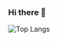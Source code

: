 ### Hi there 👋

<!--
[Stats](https://github-readme-stats.vercel.app/api?username=lockejan&show_icons=true&hide_border=true&count_private=true&include_all_commits=true)
-->
![Top Langs](https://github-readme-stats.vercel.app/api/top-langs/?username=lockejan&langs_count=6&layout=compact&hide=shell,haskell)
